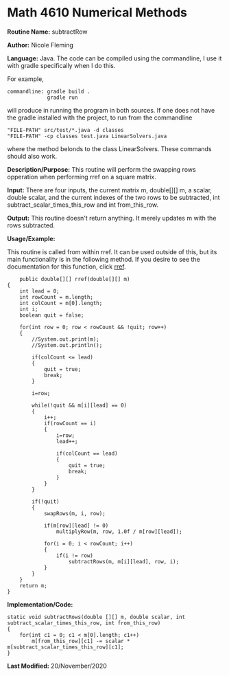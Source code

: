 # Math 4610 Numerical Methods

**Routine Name:**           subtractRow

**Author:** Nicole Fleming

**Language:** Java. The code can be compiled using the commandline, I use it with gradle specifically when I do this.

For example,

    commandline: gradle build .
                 gradle run

will produce in running the program in both sources. If one does not have the gradle installed with the project, to run from the commandline

    "FILE-PATH" src/test/*.java -d classes
    "FILE-PATH" -cp classes test.java LinearSolvers.java
    
where the method belonds to the class LinearSolvers. These commands should also work.

**Description/Purpose:** This routine will perform the swapping rows opperation when performing rref on a square matrix.

**Input:** There are four inputs, the current matrix m, double[][] m, a scalar, double scalar, and the current indexes of the two rows to be subtracted, int subtract_scalar_times_this_row and int from_this_row. 

**Output:** This routine doesn't return anything. It merely updates m with the rows subtracted.

**Usage/Example:**

This routine is called from within rref. It can be used outside of this, but its main functionality is in the following method. If you desire to see the documentation for this function, click [rref](https://github.com/nicoleefleming/math4610/blob/master/softwareManual/Pages/rref.md).

        public double[][] rref(double[][] m)
    {
        int lead = 0;
        int rowCount = m.length;
        int colCount = m[0].length;
        int i;
        boolean quit = false;

        for(int row = 0; row < rowCount && !quit; row++)
        {
            //System.out.print(m);
            //System.out.println();

            if(colCount <= lead)
            {
                quit = true;
                break;
            }

            i=row;

            while(!quit && m[i][lead] == 0)
            {
                i++;
                if(rowCount == i)
                {
                    i=row;
                    lead++;

                    if(colCount == lead)
                    {
                        quit = true;
                        break;
                    }
                }
            }

            if(!quit)
            {
                swapRows(m, i, row);

                if(m[row][lead] != 0)
                    multiplyRow(m, row, 1.0f / m[row][lead]);

                for(i = 0; i < rowCount; i++)
                {
                    if(i != row)
                        subtractRows(m, m[i][lead], row, i);
                }
            }
        }
        return m;
    }  

**Implementation/Code:** 

    static void subtractRows(double [][] m, double scalar, int subtract_scalar_times_this_row, int from_this_row)
    {
        for(int c1 = 0; c1 < m[0].length; c1++)
            m[from_this_row][c1] -= scalar * m[subtract_scalar_times_this_row][c1];
    }

**Last Modified:** 20/November/2020
